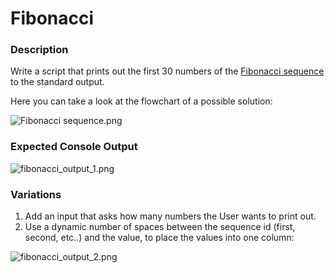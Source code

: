# Fibonacci


### Description

Write a script that prints out the first 30 numbers of the [Fibonacci sequence](https://en.wikipedia.org/wiki/Fibonacci_number) to the standard output.

Here you can take a look at the flowchart of a possible solution:

![Fibonacci sequence.png](media/Fibonacci_sequence.png)

### Expected Console Output

![fibonacci_output_1.png](/media/fibonacci_output_1.PNG)



### Variations

  1. Add an input that asks how many numbers the User wants to print out.
  2. Use a dynamic number of spaces between the sequence id (first, second, etc..) and the value, to place the values into one column:
  
  ![fibonacci_output_2.png](/media/fibonacci_output_2.PNG)

